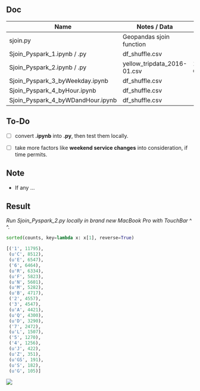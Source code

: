 ## Doc

| Name                               | Notes / Data                |       |
| ---------------------------------- | --------------------------- | ----- |
| sjoin.py                           | Geopandas sjoin function    |       |
| Sjoin_Pyspark_1.ipynb / .py        | df_shuffle.csv              |       |
| Sjoin_Pyspark_2.ipynb / .py        | yellow_tripdata_2016-01.csv | 1.6 G |
| Sjoin_Pyspark_3\_byWeekday.ipynb   | df_shuffle.csv              |       |
| Sjoin_Pyspark\_4_byHour.ipynb      | df_shuffle.csv              |       |
| Sjoin_Pyspark\_4_byWDandHour.ipynb | df_shuffle.csv              |       |



## To-Do

- [ ] convert **.ipynb** into **.py**, then test them locally.
- [ ] take more factors like **weekend service changes** into consideration, if time permits. 



## Note

- If any …



## Result

*Run Sjoin_Pyspark_2.py locally in brand new MacBook Pro with TouchBar* ^ ^.

```python
sorted(counts, key=lambda x: x[1], reverse=True)
```

```python
[('1', 11795),
 (u'C', 8512),
 (u'E', 6547),
 ('6', 6464),
 (u'R', 6334),
 (u'F', 5823),
 (u'N', 5601),
 (u'M', 5282),
 (u'B', 4717),
 ('2', 4557),
 ('3', 4547),
 (u'A', 4421),
 (u'Q', 4300),
 (u'D', 3290),
 ('7', 2472),
 (u'L', 1507),
 ('5', 1270),
 ('4', 1256),
 (u'J', 422),
 (u'Z', 351),
 (u'GS', 191),
 (u'S', 182),
 (u'G', 105)]
```

![](http://web.mta.info/maps/images/subway_map_2400x2946opt.jpg)